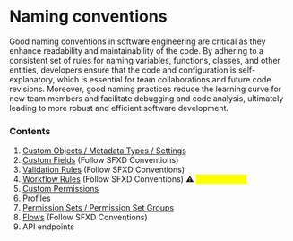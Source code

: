# Naming conventions

Good naming conventions in software engineering are critical as they enhance readability and maintainability of the code. By adhering to a consistent set of rules for naming variables, functions, classes, and other entities, developers ensure that the code and configuration is self-explanatory, which is essential for team collaborations and future code revisions. Moreover, good naming practices reduce the learning curve for new team members and facilitate debugging and code analysis, ultimately leading to more robust and efficient software development.&#x20;

### Contents

1. [Custom Objects / Metadata Types / Settings](object-metadata-type-settings-conventions.md)
2. [Custom Fields](https://wiki.sfxd.org/books/best-practices/page/general-conventions) (Follow SFXD Conventions)
3. [Validation Rules](https://wiki.sfxd.org/books/best-practices/chapter/validation-rule-conventions) (Follow SFXD Conventions)
4. [Workflow Rules](https://wiki.sfxd.org/books/best-practices/chapter/workflow-conventions) (Follow SFXD Conventions) :warning: <mark style="color:yellow;">DEPRECATED</mark>
5. [Custom Permissions](custom-permissions-conventions.md)
6. [Profiles](profile-conventions.md)
7. [Permission Sets / Permission Set Groups](permission-set-group-conventions.md)
8. [Flows](https://wiki.sfxd.org/books/best-practices/page/flow-naming-conventions) (Follow SFXD Conventions)
9. API endpoints
